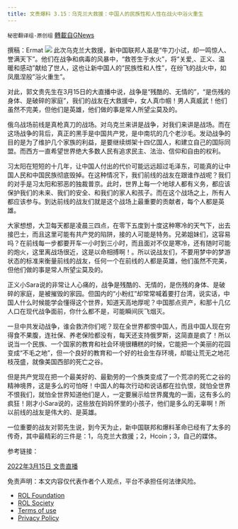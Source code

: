 ```yaml
---
title: 文贵爆料 3.15：乌克兰大救援：中国人的民族性和人性在战火中浴火重生
---
```

`秘密翻译组-原创组` [轉載自GNews](https://gnews.org/zh-hans/2170051/)

撰稿：Ermat
![](https://assets.gnews.org/wp-content/uploads/2022/03/8abbee65-893d-4168-bb28-cd7643f2f71b.jpg)
此次乌克兰大救援，新中国联邦人虽是“牛刀小试，却一鸣惊人、誉满天下”。他们在战争和病毒的风暴中，“救苍生于水火”，将“关爱,、正义、温暖和感动”献给了世人，这也让新中国人的“民族性和人性”，在纷飞的战火中，如凤凰涅般”浴火重生”。

对此，郭文贵先生在3月15日的大直播中说，战争是“残酷的、无情的”，“是伤残的身体、是破碎的家庭”，我们的战友在大救援中，女人真巾帼！男人真威武！他们虽然不完美，但他们是英雄，他们做的事是常人所望尘莫及的。

俄乌战场前线是真枪真刀的战场。对乌克兰来讲是战争，对我们来讲是战场。而在这场战争的背后，真正的黑手是中国共产党，是中南坑的几个老沙毛。发动战争的目的是为了维护几个家族的利益，是要继续绑架十四亿国人，和建立自己的国际同盟。而西方一直希望世界绝大多数人民有追求民主、法治、信仰和自由的权利。

习太阳在短短的十几年，让中国人付出的代价可能远远超过毛泽东，可能真的让中国人民和中国民族彻底毁掉。在这种情况下，我们前线的战友在跟谁作战呢？我们的对手是习太阳和邪恶的独裁普京。此时，世界上每一个地球人都有义务，都应该保护我们的未来、我们的安全、和我们的家人和孩子。而在这个战场之上，所有人都应该参与。到达前线的战友们就是这个战场上最重要的贡献者，每个人都是英雄。

大家想想，大卫每天都是凌晨三四点，在零下五度到十度这种寒冷的天气下，出去接巴士，而且这里可能有共产党的陷阱，接的人可能是特务。兄弟姐妹们，这容易吗？在前线每一步都要开车一小时到三小时，而且面对不仅是寒冷，还有随时可能的炮火，这里离战场很近，这是以命相搏啊！。所以说战友们，不要用梦中的梦游状态的标准来衡量前线的战友，任何一个在前线的人都是英雄，他们虽然不完美，但他们做的事是常人所望尘莫及的。

正义小Sara说的非常让人心痛的，战争是残酷的、无情的，是伤残的身体、是破碎的家庭，是被摧毁的家园。但国内的“小粉红”却常常喊着要打台湾，说实话，中国人什么时候能学会懂得这个世界，知道天高地厚呢？中国那点资产，和那十几亿人口在现代战争面前，你什么都不是，可能瞬间灰飞烟灭。

一旦中共发动战争，谁会救济你们呢？现在全世界都恨中国人，而且中国人现在穷得食不果腹，连社保、养老保险都没有，每天还支持俄罗斯，这简直是疯了！所以说当一个民族、一个国家的教育和社会环境很糟糕的时候，它能把一个美丽的花园变成“不毛之地”，但一个良好的教育和一个好的社会生存环境，却能让荒无之地花枝茂盛，就像美国西部的死亡之谷。

但是共产党现在把一个最美好的、最勤劳的一个族类变成了一个荒凉的死亡之谷的精神境界，这是多么的可怕呀！中国人的每次行动和说话都在拉仇恨，就怕全世界不恨我们，就怕全世界知道他们是人，一定要展示给世界魔鬼的一面，这有多么的疯狂！刚才小Sara说的，这些放在妈妈怀里的小孩子，他们是多么的无辜啊！所以前线的战友是伟大的、是英雄。

一位重要的战友对郭先生说，到今天为止，新中国联邦和爆料革命已经有了太多的传奇，其中最精彩的三件是：1，乌克兰大救援；2，Hcoin；3，自己的媒体。

参考链接：

[2022年3月15日 文贵直播](https://gettr.com/streaming/p1051m93814)

 

免责声明：本文内容仅代表作者个人观点，平台不承担任何法律风险。

- [ROL Foundation](https://rolfoundation.org/)
- [ROL Society](https://rolsociety.org/)
- [Terms of use](https://gnews.org/terms-of-use-3/)
- [Privacy Policy](https://gnews.org/privacy-policy/)
